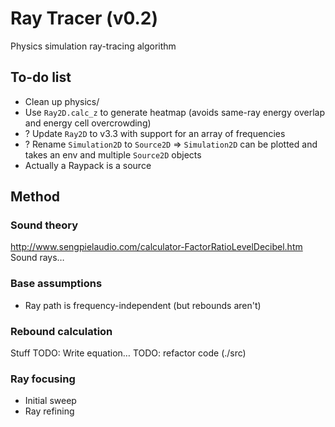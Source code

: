 # Ray Tracer (v0.2)

Physics simulation ray-tracing algorithm



## To-do list
- Clean up physics/
- Use `Ray2D.calc_z` to generate heatmap (avoids same-ray energy overlap and energy cell overcrowding)
- ? Update `Ray2D` to v3.3 with support for an array of frequencies
- ? Rename `Simulation2D` to `Source2D` => `Simulation2D` can be plotted and takes an env and multiple `Source2D` objects
- Actually a Raypack is a source

## Method

### Sound theory
http://www.sengpielaudio.com/calculator-FactorRatioLevelDecibel.htm
Sound rays…

### Base assumptions
* Ray path is frequency-independent (but rebounds aren't)

### Rebound calculation
Stuff
TODO: Write equation…
TODO: refactor code (./src)

### Ray focusing
* Initial sweep
* Ray refining
